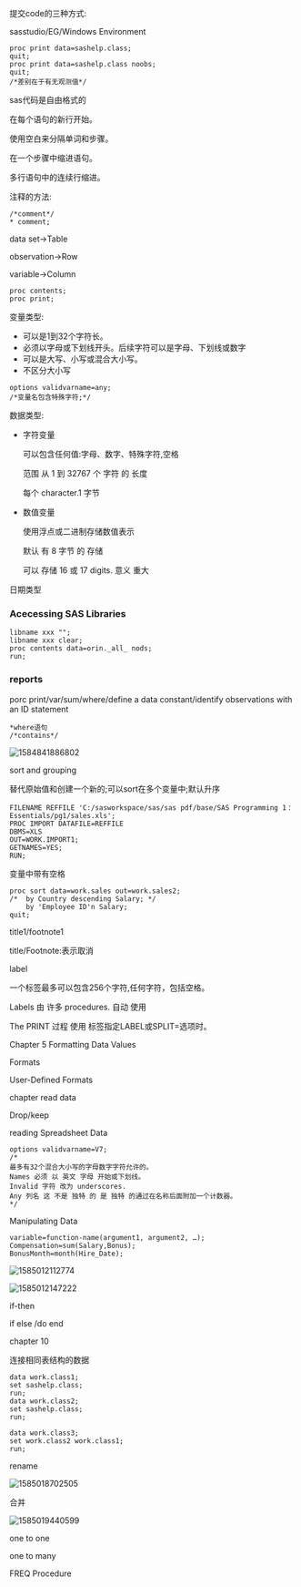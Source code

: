提交code的三种方式:

sasstudio/EG/Windows Environment

```SAS
proc print data=sashelp.class;
quit;
proc print data=sashelp.class noobs;
quit;
/*差别在于有无观测值*/
```

sas代码是自由格式的

在每个语句的新行开始。

使用空白来分隔单词和步骤。

在一个步骤中缩进语句。

多行语句中的连续行缩进。

注释的方法:

```SAS
/*comment*/
* comment;
```

data set->Table

observation->Row

variable->Column

```
proc contents;
proc print;
```



变量类型:

- 可以是1到32个字符长。
- 必须以字母或下划线开头。后续字符可以是字母、下划线或数字
- 可以是大写、小写或混合大小写。
- 不区分大小写

```SAS
options validvarname=any;
/*变量名包含特殊字符;*/
```

数据类型:

- 字符变量

  可以包含任何值:字母、数字、特殊字符,空格

  范围 从 1 到 32767 个 字符 的 长度

  每个 character.1 字节

- 数值变量

   使用浮点或二进制存储数值表示

   默认 有 8 字节 的 存储

   可以 存储 16 或 17 digits. 意义 重大

日期类型

### Acecessing SAS Libraries																																																											

```sas
libname xxx "";
libname xxx clear;
proc contents data=orin._all_ nods;
run;
```

### reports

porc print/var/sum/where/define a data constant/identify observations with an ID statement

```SAS
*where语句
/*contains*/

```

![1584841886802](bassascode.assets/1584841886802.png)



sort and grouping

替代原始值和创建一个新的;可以sort在多个变量中;默认升序

```SAS
FILENAME REFFILE 'C:/sasworkspace/sas/sas pdf/base/SAS Programming 1：Essentials/pg1/sales.xls';   
PROC IMPORT DATAFILE=REFFILE
DBMS=XLS
OUT=WORK.IMPORT1;
GETNAMES=YES;
RUN;
```

变量中带有空格

```
proc sort data=work.sales out=work.sales2;
/* 	by Country descending Salary; */
	by 'Employee ID'n Salary;
quit;

```



title1/footnote1

title/Footnote:表示取消



label

一个标签最多可以包含256个字符,任何字符，包括空格。

Labels 由 许多 procedures. 自动 使用

The PRINT 过程 使用 标签指定LABEL或SPLIT=选项时。





Chapter 5 Formatting Data Values

Formats

User-Defined Formats



chapter read data

Drop/keep

reading Spreadsheet Data

```sas
options validvarname=V7;
/*
最多有32个混合大小写的字母数字字符允许的。
Names 必须 以 英文 字母 开始或下划线。
Invalid 字符 改为 underscores.
Any 列名 这 不是 独特 的 是 独特 的通过在名称后面附加一个计数器。
*/
```





Manipulating Data

```sas
variable=function-name(argument1, argument2, …);
Compensation=sum(Salary,Bonus);
BonusMonth=month(Hire_Date);
```

![1585012112774](bassascode.assets/1585012112774.png)

![1585012147222](bassascode.assets/1585012147222.png)

if-then

if else /do end



chapter 10

连接相同表结构的数据

```SAS
data work.class1;
set sashelp.class;
run;
data work.class2;
set sashelp.class;
run;

data work.class3;
set work.class2 work.class1;
run;

```

rename 

![1585018702505](bassascode.assets/1585018702505.png)





合并

![1585019440599](bassascode.assets/1585019440599.png)

one to one

one to many



FREQ Procedure